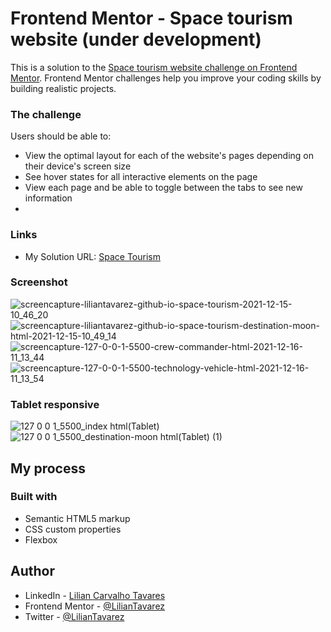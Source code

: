 # Frontend Mentor - Space tourism website (under development)

This is a solution to the [Space tourism website challenge on Frontend Mentor](https://www.frontendmentor.io/challenges/space-tourism-multipage-website-gRWj1URZ3). Frontend Mentor challenges help you improve your coding skills by building realistic projects. 

### The challenge

Users should be able to:

- View the optimal layout for each of the website's pages depending on their device's screen size
- See hover states for all interactive elements on the page
- View each page and be able to toggle between the tabs to see new information
- 
### Links

 - My Solution URL: [Space Tourism](https://liliantavarez.github.io/space-tourism/)
 
### Screenshot
![screencapture-liliantavarez-github-io-space-tourism-2021-12-15-10_46_20](https://user-images.githubusercontent.com/51184806/146197922-aa616685-7250-4724-b466-b6a17edaa732.png)
![screencapture-liliantavarez-github-io-space-tourism-destination-moon-html-2021-12-15-10_49_14](https://user-images.githubusercontent.com/51184806/146198354-a31682bf-27c4-46af-9a0f-6853b4777226.png)
![screencapture-127-0-0-1-5500-crew-commander-html-2021-12-16-11_13_44](https://user-images.githubusercontent.com/51184806/146388090-64362a54-ff5e-4b94-b5fd-2d72cce7f2e3.png)
![screencapture-127-0-0-1-5500-technology-vehicle-html-2021-12-16-11_13_54](https://user-images.githubusercontent.com/51184806/146388096-e2189b89-61d9-4a72-a502-e109fab00b56.png)

### Tablet responsive
![127 0 0 1_5500_index html(Tablet)](https://user-images.githubusercontent.com/51184806/146389400-d9f8d0d1-b9a4-4107-82e2-628c47f58878.png)
![127 0 0 1_5500_destination-moon html(Tablet) (1)](https://user-images.githubusercontent.com/51184806/146389165-22854fa6-9ada-4dd6-96cd-6f53b7426f18.png)
## My process

### Built with

- Semantic HTML5 markup
- CSS custom properties
- Flexbox

## Author

- LinkedIn - [Lilian Carvalho Tavares](https://www.linkedin.com/in/liliantavarez/)
- Frontend Mentor - [@LilianTavarez](https://www.frontendmentor.io/profile/liliantavarez)
- Twitter - [@LilianTavarez](https://www.twitter.com/liliantavarez)

